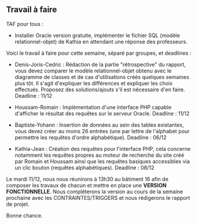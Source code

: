 ## Travail à faire ##

TAF pour tous :

  * Installer Oracle version gratuite, implémenter le fichier SQL (modèle relationnel-objet) de Kathia en attendant une réponse des professeurs.

Voici le travail à faire pour cette semaine, séparé par groupes, et deadlines :

  * Denis-Joris-Cedric : Rédaction de la partie "rétrospective" du rapport, vous devez comparer le modèle relationnel-objet obtenu avec le diagramme de classes et de cas d'utilisations créés quelques semaines plus tôt. Il s'agit d'expliquer les différences et expliquer les choix effectués. Proposez des solutions/ajouts s'il est nécessaire d'en faire. Deadline : 11/12

  * Houssam-Romain : Implémentation d'une interface PHP capable d'afficher le résultat des requêtes sur le serveur Oracle. Deadline : 11/12

  * Baptiste-Yohann : Insertion de données au sein des tables existantes, vous devez créer au moins 26 entrées (une par lettre de l'alphabet pour permettre les requêtes d'ordre alphabétique). Deadline : 06/12

  * Kathia-Jean : Création des requêtes pour l'interface PHP, cela concerne notamment les requêtes propres au moteur de recherche du site créé par Romain et Houssam ainsi que les requêtes basiques accessibles via un clic bouton (requêtes alphabétiques). Deadline : 08/12

Le mardi 11/12, nous nous réunirons à 13h30 au bâtiment 16 afin de composer les travaux de chacun et mettre en place une **VERSION FONCTIONNELLE**.
Nous compléterons la version au cours de la semaine prochaine avec les CONTRAINTES/TRIGGERS et nous rédigerons le rapport de projet.


Bonne chance.